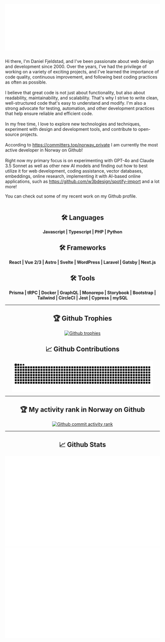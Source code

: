 
<h1 align="center"><img src="https://github.com/w3bdesign/w3bdesign/blob/master/svg/animated-header.svg" alt="Header image" /></h1> 
 
<span align="center">Hi there, I'm Daniel Fjeldstad, and I've been passionate about web design and development since 2000. Over the years, I've had the privilege of working on a variety of exciting projects, and I've learned the importance of code quality, continuous improvement, and following best coding practices as often as possible.
<br/> <br/> 
I believe that great code is not just about functionality, but also about readability, maintainability, and scalability. That's why I strive to write clean, well-structured code that's easy to understand and modify. I'm also a strong advocate for testing, automation, and other development practices that help ensure reliable and efficient code.
<br/> <br/> 
In my free time, I love to explore new technologies and techniques, experiment with design and development tools, and contribute to open-source projects.
<br/> <br/> 
According to <a href="https://committers.top/norway_private">https://committers.top/norway_private</a> I am currently the most active developer in Norway on Github!
<br/> <br/> 
Right now my primary focus is on experimenting with GPT-4o and Claude 3.5 Sonnet as well as other new AI models and finding out how to best utilize it for web development, coding assistance, vector databases, embeddings, online research, implementing it with AI-based online applications, such as https://github.com/w3bdesign/spotify-import and a lot more!

You can check out some of my recent work on my Github profile.
</span>
<br/> <br/> 
<h2 align="center">🛠️ Languages</h2>
<p align="center">
 <b>
  Javascript | Typescript | PHP | Python
</b>
<h2 align="center">🛠️ Frameworks</h2>
<p align="center">
 <b>
 React | Vue 2/3 | Astro | Svelte | WordPress | Laravel | Gatsby | Next.js
  </b>
</p>
<h2 align="center">🛠️ Tools</h2>
<p align="center">
 <b>
 Prisma  |  tRPC  |  Docker  | GraphQL | Monorepo | Storybook | Bootstrap | Tailwind | CircleCI | Jest | Cypress | mySQL
  </b>
</p>
<hr />
<h2 align="center"> 🏆 Github Trophies</h2>
<p align="center">
<a href="https://github.com/w3bdesign">
  <img align="center" alt="Github trophies" src="https://github-profile-trophy.vercel.app/?username=w3bdesign&rank=SECRET,SSS,SS,S&margin-w=10&margin-h=5&row=2&column=3" />
</a>
 </p>
<h2 align="center">📈 Github Contributions</h2>
<p align="center">
<a href="https://github.com/w3bdesign">
  <img height="100" align="center" alt="Github snake" src="https://raw.githubusercontent.com/w3bdesign/w3bdesign/output/github-contribution-grid-snake.svg" />
</a>
 </p>
 <hr />
<h2 align="center"> 🏆 My activity rank in Norway on Github</h2>
<p align="center">
<a href="https://committers.top/norway"><img src="https://user-badge.committers.top/norway_private/w3bdesign.svg?" alt="Github commit activity rank"></a>
</p>
<hr/>
 <h2 align="center">📈 Github Stats</h2> 
 <p align="center">
 <img src="https://github.com/w3bdesign/github-stats/blob/master/generated/overview.svg" alt="Overview" />
 <img src="https://github.com/w3bdesign/github-stats/blob/master/generated/languages.svg" alt="Languages" />
 </p>

